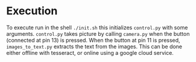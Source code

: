 # Execution

To execute run in the shell `./init.sh` this initializes `control.py` with some arguments. `control.py`  takes picture by calling `camera.py` when the button (connected at pin 13) is pressed. When the button at pin 11 is pressed, `images_to_text.py` extracts the text from the images. This can be done either offline with tesseract, or online using a google cloud service. 

